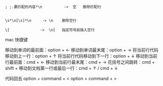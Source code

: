 
```
; ;.要匹配的内容*\n          ->  空   删除匹配行
 

\s*\n[\s]*\n     -> \n    删除空行

\[              ->  \n[   指定符号前插入空行
```




mac 快捷键

移动到单词的最前面：option + ←
移动到单词最末尾：option + →
将当前行代码移动到上一行：option + ↑
将当前行代码移动到下一行：option + ↓
移动到当前行最前面：cmd + ←
移动到当前行最末尾：cmd + →
花括号之间跳转：cmd + shift +
移动到文档第一行或最后一行：cmd + ↑ / cmd + ↓



代码回去
option + command + <
option + command + >